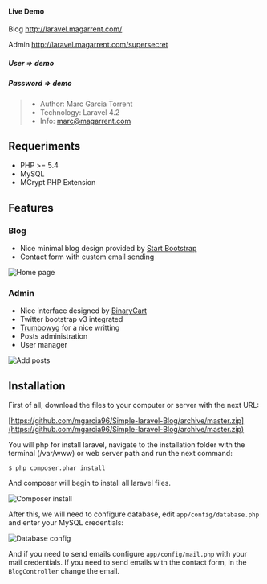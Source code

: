 #### Live Demo 
Blog
http://laravel.magarrent.com/

Admin
http://laravel.magarrent.com/supersecret
##### User => demo
##### Password => demo

> * Author: Marc Garcia Torrent
> * Technology: Laravel 4.2
> * Info: marc@magarrent.com

## Requeriments

* PHP >= 5.4
* MySQL
* MCrypt PHP Extension

## Features

### Blog
* Nice minimal blog design provided by [Start Bootstrap](http://startbootstrap.com/)
* Contact form with custom email sending

![Home page](http://s4.postimg.org/d1xnqi7rh/Marc_Garcia_Torrent_Magarrent_Home.png)

### Admin
* Nice interface designed by [BinaryCart](http://binarycart.com/)
* Twitter bootstrap v3 integrated
* [Trumbowyg](http://alex-d.github.io/Trumbowyg/) for a nice writting
* Posts administration
* User manager

![Add posts](http://s22.postimg.org/9ux6hrhoh/www_magarrent_com_Supersecret_Administrator.png)

## Installation

First of all, download the files to your computer or server with the next URL:

[https://github.com/mgarcia96/Simple-laravel-Blog/archive/master.zip](https://github.com/mgarcia96/Simple-laravel-Blog/archive/master.zip)

You will php for install laravel, navigate to the installation folder with the terminal (/var/www) or web server path and run the next command:

`$ php composer.phar install`

And composer will begin to install all laravel files.

![Composer install](http://s22.postimg.org/9qkzijio1/screenshot_08.png)

After this, we will need to configure database, edit `app/config/database.php` and enter your MySQL credentials:

![Database config](http://s11.postimg.org/nz9ig2jzn/screenshot_09.png)

And if you need to send emails configure `app/config/mail.php` with your mail credentials.
If you need to send emails with the contact form, in the `BlogController` change the email.
